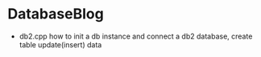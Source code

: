 ﻿# DatabaseBlog
 - db2.cpp
 how to init a db instance and connect a db2 database,
 create table
 update(insert) data
